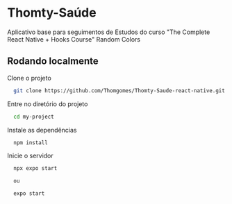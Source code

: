 # Thomty-Saúde

Aplicativo base para seguimentos de Estudos do curso "The Complete React Native + Hooks Course"
Random Colors

## Rodando localmente

Clone o projeto

```bash
  git clone https://github.com/Thomgomes/Thomty-Saude-react-native.git
```

Entre no diretório do projeto

```bash
  cd my-project
```

Instale as dependências

```bash
  npm install
```

Inicie o servidor

```bash
  npx expo start

  ou

  expo start
```